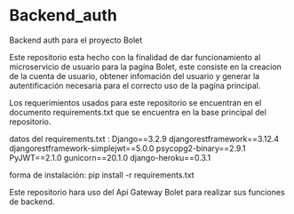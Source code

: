 # Backend_auth

Backend auth para el proyecto Bolet

Este repositorio esta hecho con la finalidad de dar funcionamiento al microservicio de usuario para la pagína Bolet, este consiste en la creacion de la cuenta de usuario, obtener infomación del usuario y generar la autentificación necesaria para el correcto uso de la pagína principal.

Los requerimientos usados para este repositorio se encuentran en el documento requirements.txt que se encuentra en la base principal del repositorio.

datos del requirements.txt :
    Django==3.2.9
    djangorestframework==3.12.4
    djangorestframework-simplejwt==5.0.0
    psycopg2-binary==2.9.1
    PyJWT==2.1.0
    gunicorn==20.1.0
    django-heroku==0.3.1

forma de instalación: pip install -r requirements.txt

Este repositorio hara uso del Api Gateway Bolet para realizar sus funciones de backend.
